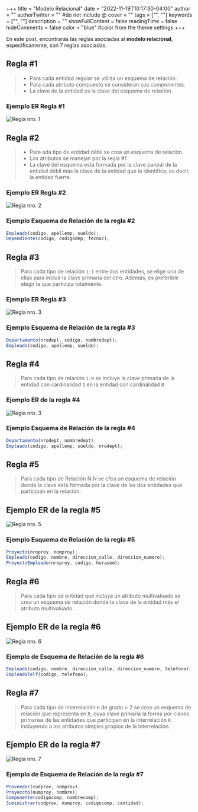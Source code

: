 +++
title = "Modelo Relacional"
date = "2022-11-19T10:17:30-04:00"
author = ""
authorTwitter = "" #do not include @
cover = ""
tags = ["", ""]
keywords = ["", ""]
description = ""
showFullContent = false
readingTime = false
hideComments = false
color = "blue" #color from the theme settings
+++

En este post, encontrarás las reglas asociadas al **modelo relacional**, específicamente, son 7 reglas asociadas.

## Regla #1

> - Para cada entidad regular se utiliza un esquema de relación.
> - Para cada atributo compuesto se consideran sus componentes.
> - La clave de la entidad es la clave del esquema de relación.

### Ejemplo ER Regla #1

![Regla nro. 1](/img/regla1.png)

## Regla #2

> - Para ada tipo de entidad débil se crea un esquema de relación.
> - Los atributos se manejan por la regla #1
> - La clave del esquema está formada por la clave parcial de la entidad débil más la clave de la entidad que la identifica, es decir, la entidad fuerte.

### Ejemplo ER Regla #2

![Regla nro. 2](/img/regla2.png)

### Ejemplo Esquema de Relación de la regla #2

```js
Empleado(codigo, apellemp, sueldo);
Dependiente(codigo, codigodep, fecnac);
```

## Regla #3

> Para cada tipo de relación `1:1` entre dos entidades, se elige una de ellas para incluir la clave primaria del otro. Además, es preferible elegir la que participa totalmente.

### Ejemplo ER Regla #3

![Regla nro. 3](/img/regla3.png)

### Ejemplo Esquema de Relación de la regla #3

```js
Departamento(nrodept, codigo, nombredept);
Empleado(codigo, apellemp, sueldo);
```

## Regla #4

> Para cada tipo de relación `1:N` se incluye la clave primaria de la entidad con cardinalidad `1` en la entidad con cardinalidad `N`

### Ejemplo ER de la regla #4

![Regla nro. 3](/img/regla4.png)

### Ejemplo Esquema de Relación de la regla #4

```js
Departamento(nrodept, nombredept);
Empleado(codigo, apellemp, sueldo, nrodept);
```

## Regla #5

> Para cada tipo de Relación N:N se cfea un esquema de relación donde la clave está formada por la clave de las dos entidades que participan en la relación.

## Ejemplo ER de la regla #5

![Regla nro. 5](/img/regla5.png)

### Ejemplo Esquema de Relación de la regla #5

```js
Proyecto(nroproy, nomproy);
Empleado(codigo, nombre, direccion_calle, direccion_numero);
ProyectoEmpleado(nroproy, codigo, horasem);
```

## Regla #6

> Para cada tipo de entidad que incluya un atributo multivaluado se crea un esquema de relación donde la clave de la entidad más el atributo multivaluado.

## Ejemplo ER de la regla #6

![Regla nro. 6](/img/regla6.png)

### Ejemplo de Esquema de Relación de la regla #6

```js
Empleado(codigo, nombre, direccion_calle, direccion_numero, telefono);
EmpleadoTelf(codigo, telefono);
```

## Regla #7

> Para cada tipo de interrelación `R` de grado > 2 se crea un esquema de relación que representa en `R`, cuya clave primaria la forma por claves primarias de las entidades que participan en la interrelación `R` incluyendo a los atributos simples propios de la interrelación.

## Ejemplo ER de la regla #7

![Regla nro. 7](/img/regla7.png)

### Ejemplo de Esquema de Relación de la regla #7

```js
Proveedor(codprov, nomprov);
Proyeccto(numproy, nombre);
Componente(codigocomp, nombrecomp);
Suministrar(codprov, numproy, codigocomp, cantidad);
```
